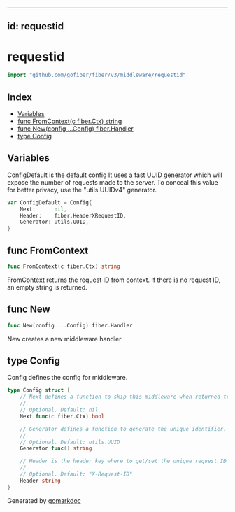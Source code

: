 <!-- Code generated by gomarkdoc. DO NOT EDIT -->

---
id: requestid
---


# requestid

```go
import "github.com/gofiber/fiber/v3/middleware/requestid"
```

## Index

- [Variables](<#variables>)
- [func FromContext\(c fiber.Ctx\) string](<#FromContext>)
- [func New\(config ...Config\) fiber.Handler](<#New>)
- [type Config](<#Config>)


## Variables

<a name="ConfigDefault"></a>ConfigDefault is the default config It uses a fast UUID generator which will expose the number of requests made to the server. To conceal this value for better privacy, use the "utils.UUIDv4" generator.

```go
var ConfigDefault = Config{
    Next:      nil,
    Header:    fiber.HeaderXRequestID,
    Generator: utils.UUID,
}
```

<a name="FromContext"></a>
## func FromContext

```go
func FromContext(c fiber.Ctx) string
```

FromContext returns the request ID from context. If there is no request ID, an empty string is returned.

<a name="New"></a>
## func New

```go
func New(config ...Config) fiber.Handler
```

New creates a new middleware handler

<a name="Config"></a>
## type Config

Config defines the config for middleware.

```go
type Config struct {
    // Next defines a function to skip this middleware when returned true.
    //
    // Optional. Default: nil
    Next func(c fiber.Ctx) bool

    // Generator defines a function to generate the unique identifier.
    //
    // Optional. Default: utils.UUID
    Generator func() string

    // Header is the header key where to get/set the unique request ID
    //
    // Optional. Default: "X-Request-ID"
    Header string
}
```

Generated by [gomarkdoc](<https://github.com/princjef/gomarkdoc>)
